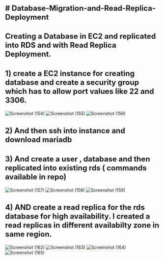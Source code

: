 <h2 style="font-size: 24px;"># Database-Migration-and-Read-Replica-Deployment</h2>
<h2 style="font-size: 24px;">Creating a Database in EC2 and  replicated into RDS and with Read Replica Deployment.</h2>

<h2 style="font-size: 24px;">1)  create a EC2 instance for creating database and create a security group which has to allow port values like 22 and 3306.</h2>
   
![Screenshot (154)](https://github.com/Balachandiran-M/Database-Migration-and-Read-Replica-Deployment/assets/152047725/c2e7a60f-0a27-419f-8401-5cdc8a2c2509)
![Screenshot (155)](https://github.com/Balachandiran-M/Database-Migration-and-Read-Replica-Deployment/assets/152047725/08dc6a23-3824-4db3-9efc-b6c3ed51d4cc)
![Screenshot (156)](https://github.com/Balachandiran-M/Database-Migration-and-Read-Replica-Deployment/assets/152047725/06b92968-698b-4a74-b2cc-abc2dc3258f9)

<h2 style="font-size: 24px;">2) And then ssh into instance and download mariadb</h2>
<h2 style="font-size: 24px;">3) And create a user , database and then replicated into existing rds ( commands available in repo)</h2>
   
![Screenshot (157)](https://github.com/Balachandiran-M/Database-Migration-and-Read-Replica-Deployment/assets/152047725/4c4d0fff-4660-47f9-971f-b5f45826f47f)
![Screenshot (158)](https://github.com/Balachandiran-M/Database-Migration-and-Read-Replica-Deployment/assets/152047725/ae6af461-9b66-40f1-a3b4-c42b879b767d)
![Screenshot (159)](https://github.com/Balachandiran-M/Database-Migration-and-Read-Replica-Deployment/assets/152047725/b687b787-02c7-41f9-88af-bc1f67ff3c56)

<h2 style="font-size: 24px;">4) AND create a read replica for the rds database for high availability. I created a read replicas in different availabilty zone in same region.</h2>


![Screenshot (162)](https://github.com/Balachandiran-M/Database-Migration-and-Read-Replica-Deployment/assets/152047725/8e2cd432-c898-4de5-977e-cc9ec1aa937a)
![Screenshot (163)](https://github.com/Balachandiran-M/Database-Migration-and-Read-Replica-Deployment/assets/152047725/cf2702d0-8528-4a4c-bf33-2cabf2d2a9b3)
![Screenshot (164)](https://github.com/Balachandiran-M/Database-Migration-and-Read-Replica-Deployment/assets/152047725/d8c56b5c-8eb9-4257-bb02-3cab59531cd4)
![Screenshot (165)](https://github.com/Balachandiran-M/Database-Migration-and-Read-Replica-Deployment/assets/152047725/ed28df94-91eb-4df9-a0c4-3850b89ab96e)
